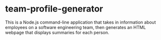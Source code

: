 # team-profile-generator
This is a Node.js command-line application that takes in information about employees on a software engineering team, then generates an HTML webpage that displays summaries for each person.
